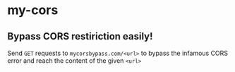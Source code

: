 # my-cors

## Bypass CORS restiriction easily!

Send `GET` requests to `mycorsbypass.com/<url>` to bypass the infamous CORS error and reach the content of the given `<url>`
